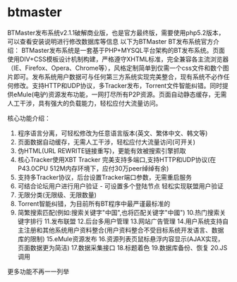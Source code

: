 # btmaster
BTMaster发布系统v2.1.1破解商业版，也是官方最终版，需要使用php5.2版本，可以查看安装说明进行修改数据库等信息
以下为BTMaster BT发布系统官方介绍：
    BTMaster发布系统是一套基于PHP+MYSQL平台架构的BT发布系统。页面使用DIV+CSS模板设计机制构建，严格遵守XHTML标准，完全兼容各主流浏览器（IE、Firefox、Opera、Chrome等），风格定制简单到仅需一个css文件和数个图片即可。发布系统用户数据可与任何第三方系统实现完美整合，现有系统不必作任何修改。支持HTTP和UDP协议，多Tracker发布，Torrent文件智能纠错。同时提供eMule(电驴)资源发布功能，一网打尽所有P2P资源。页面自动静态缓存，无需人工干涉，具有强大的负载能力，轻松应付大流量访问。

核心功能介绍：
1. 程序语言分离，可轻松修改为任意语言版本(英文、繁体中文、韩文等)
2. 页面数据自动缓存，无需人工干涉，轻松应付大流量访问(可开关)
3. 伪HTML(URL REWRITE链接重写)，更能有效被搜索引擎抓取
4. 核心Tracker使用XBT Tracker 完美支持多端口,支持HTTP和UDP协议(在P43.0CPU 512M内存环境下，应付30万peer绰绰有余)
5. 支持多Tracker协议，后台设置Tracker端口参数，无需重启服务
6. 可结合论坛用户进行用户验证 - 可设置多个登陆节点 轻松实现联盟用户验证
7. 无限分类(无限级、无限数量)
8. Torrent智能纠错，为目前所有BT程序中最严谨最标准的
9. 简繁搜索匹配(例如:搜索关键字"中国",也将匹配关键字"中國")
10.热门搜索关键字排行
11.发布联盟
12.后台多用户管理
13.网站广告管理
14.用户系统支持自主注册和其他系统用户资料整合(用户资料整合不受目标系统开发语言、数据库的限制)
15.eMule资源发布
16.资源列表页鼠标悬浮内容显示(AJAX实现，页面数据更为简洁)
17.数据采集接口
18.标题着色
19.数据库备份、恢复
20.JS调用

更多功能不再一一列举
